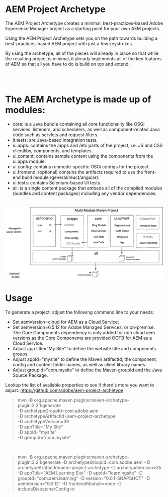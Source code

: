 # AEM Project Archetype

The AEM Project Archetype creates a minimal, best-practices-based Adobe Experience Manager project as a starting point for your own AEM projects. 

Using the AEM Project Archetype sets you on the path towards building a best-practices-based AEM project with just a few keystrokes. 

By using the archetype, all of the pieces will already in place so that while the resulting project is minimal, it already implements all of the key features of AEM so that all you have to do is build on top and extend.

<br>
<br>

# The AEM Archetype is made up of modules:

* core: is a Java bundle containing all core functionality like OSGi services, listeners, and schedulers, as well as component-related Java code such as servlets and request filters.
* it.tests: are Java-based integration tests.
* ui.apps: contains the /apps and /etc parts of the project, i.e. JS and CSS clientlibs, components, and templates.
* ui.content: contains sample content using the components from the ui.apps module.
* ui.config: contains runmode-specific OSGi configs for the project.
* ui.frontend: (optional) contains the artifacts required to use the front-end build module (general/react/angular).
* ui.tests: contains Selenium-based UI tests.
* all: is a single content package that embeds all of the compiled modules (bundles and content packages) including any vendor dependencies.


<br>

<img title="aem architecture" alt="aem architecture" src="archetype-structure.png">


# Usage

To generate a project, adjust the following command line to your needs:

* Set aemVersion=cloud for AEM as a Cloud Service;
* Set aemVersion=6.5.12 for Adobe Managed Services, or on-premise. The Core Components dependency is only added for non cloud aem versions as the Core Components are provided OOTB for AEM as a Cloud Service.
* Adjust appTitle="My Site" to define the website title and components groups.
* Adjust appId="mysite" to define the Maven artifactId, the component, config and content folder names, as well as client library names.
* Adjust groupId="com.mysite" to define the Maven groupId and the Java Source Package.

Lookup the list of available properties to see if there's more you want to adjust. https://github.com/adobe/aem-project-archetype

> mvn -B org.apache.maven.plugins:maven-archetype-plugin:3.2.1:generate \
 -D archetypeGroupId=com.adobe.aem \
 -D archetypeArtifactId=aem-project-archetype \
 -D archetypeVersion=39\
 -D appTitle="My Site" \
 -D appId="mysite" \
 -D groupId="com.mysite"

<br>

>mvn -B org.apache.maven.plugins:maven-archetype-plugin:3.2.1:generate -D archetypeGroupId=com.adobe.aem - D archetypeArtifactId=aem-project-archetype -D archetypeVersion=35 -D appTitle="AEM Learning Site" -D appId="learningsite" -D groupId="com.aem.learning" -D version="0.0.1-SNAPSHOT" -D aemVersion="6.5.12" -D frontendModule=none -D includeDispatcherConfig=n



